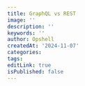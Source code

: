 ```yaml
---
title: GraphQL vs REST
image: ''
description: ''
keywords: ''
author: Opshell
createdAt: '2024-11-07'
categories: 
tags: 
editLink: true
isPublished: false
---
```


